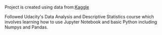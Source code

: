 Project is created using data from:[Kaggle](https://www.kaggle.com/datasets/joniarroba/noshowappointments?resource=download)

Followed Udacity's Data Analysis and Descriptive Statistics course which involves learning how to use Jupyter Notebook and basic Python including Numpys and Pandas.
